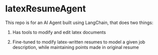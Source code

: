 # latexResumeAgent

This repo is for an AI Agent built using LangChain, that does two things:

1) Has tools to modify and edit latex documents

2) Fine-tuned to modify latex-written resumes to model a given job description,
     while maintaining points made in original resume